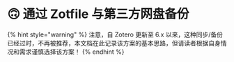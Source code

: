 # 🙃 通过 Zotfile 与第三方网盘备份

{% hint style="warning" %}
注意，自 Zotero 更新至 6.x 以来，这种同步/备份已经过时，不再被推荐，本文档在此记录该方案的基本思路，但请读者根据自身情况和需求谨慎选择该方案！
{% endhint %}

